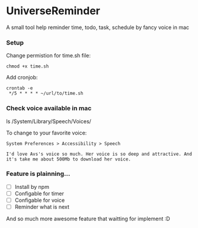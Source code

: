 # UniverseReminder
A small tool help reminder time, todo, task, schedule by fancy voice in mac

### Setup

Change permistion for time.sh file:
```
chmod +x time.sh
```

Add cronjob:
```
crontab -e
 */5 * * * * ~/url/to/time.sh
```

### Check voice available in mac
ls /System/Library/Speech/Voices/

To change to your favorite voice:

```
System Preferences > Accessibility > Speech

I'd love Avs's voice so much. Her voice is so deep and attractive. And it's take me about 500Mb to download her voice.

```

### Feature is plainning...

- [ ] Install by npm
- [ ] Configable for timer 
- [ ] Configable for voice
- [ ] Reminder what is next

And so much more awesome feature that waitting for implement :D